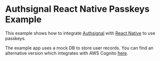 # Authsignal React Native Passkeys Example

This example shows how to integrate [Authsignal](https://www.authsignal.com/) with [React Native](https://reactnative.dev/) to use passkeys.

The example app uses a mock DB to store user records.
You can find an alternative version which integrates with AWS Cognito [here](https://github.com/authsignal/react-native-passkey-example/tree/with-aws-cognito).
